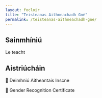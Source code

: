 ```yaml
---
layout: focloir
title: "Teisteanas Aithneachadh Gnè"
permalink: /teisteanas-aithneachadh-gne/
---
```


## Sainmhíniú

Le teacht

## Aistriúcháin

&#x1f3f4;&#xe0067;&#xe0062;&#xe0073;&#xe0063;&#xe0074;&#xe007f; Deimhniú Aitheantais Inscne

&#x1f3f4;&#xe0067;&#xe0062;&#xe0065;&#xe006e;&#xe0067;&#xe007f; Gender Recognition Certificate
